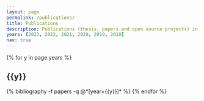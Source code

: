 ```yaml
---
layout: page
permalink: /publications/
title: Publications
description: Publications (thesis, papers and open source projects) in reversed chronological order.
years: [2023, 2022, 2021, 2020, 2019, 2018]
nav: true
---
```


<div class="publications">

{% for y in page.years %}
  <h2 class="year">{{y}}</h2>
  {% bibliography -f papers -q @*[year={{y}}]* %}
{% endfor %}

</div>
